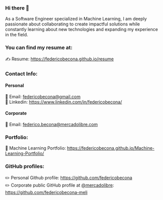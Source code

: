 ### Hi there 👋

As a Software Engineer specialized in Machine Learning, I am deeply passionate about collaborating to create impactful solutions while constantly learning about new technologies and expanding my experience in the field.

### You can find my resume at:
:writing_hand: Resume: https://federicobecona.github.io/resume

### Contact Info:
#### Personal
:email: Email: federicobecona@gmail.com  
:bust_in_silhouette: Linkedin: https://www.linkedin.com/in/federicobecona/
#### Corporate
:email: Email: federico.becona@mercadolibre.com

### Portfolio:
:book: Machine Learning Portfolio: https://federicobecona.github.io/Machine-Learning-Portfolio/  

### GitHub profiles:
:pencil2: Personal Github profile: https://github.com/federicobecona  
:pencil2: Corporate public GitHub profile at [@mercadolibre](https://mercadolibre.com/): https://github.com/federicobecona-meli

<!--
**federicobecona/federicobecona** is a ✨ _special_ ✨ repository because its `README.md` (this file) appears on your GitHub profile.

Here are some ideas to get you started:

- 🔭 I’m currently working on ...
- 🌱 I’m currently learning ...
- 👯 I’m looking to collaborate on ...
- 🤔 I’m looking for help with ...
- 💬 Ask me about ...
- 📫 How to reach me: ...
- 😄 Pronouns: ...
- ⚡ Fun fact: ...
-->
